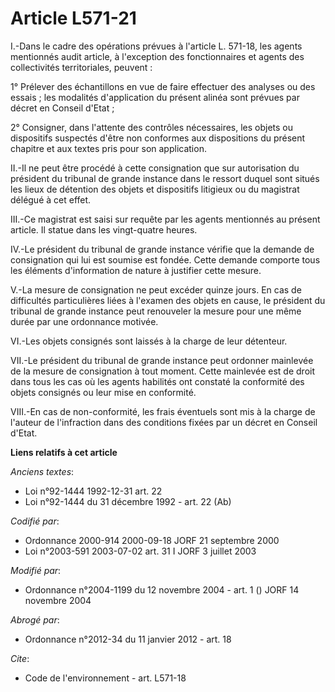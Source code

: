 # Article L571-21

I.-Dans le cadre des opérations prévues à l'article L. 571-18, les agents mentionnés audit article, à l'exception des
fonctionnaires et agents des collectivités territoriales, peuvent : 

1° Prélever des échantillons en vue de faire effectuer des analyses ou des essais ; les modalités d'application du présent
alinéa sont prévues par décret en Conseil d'Etat ; 

2° Consigner, dans l'attente des contrôles nécessaires, les objets ou dispositifs suspectés d'être non conformes aux
dispositions du présent chapitre et aux textes pris pour son application. 

II.-Il ne peut être procédé à cette consignation que sur autorisation du président du tribunal de grande instance dans le
ressort duquel sont situés les lieux de détention des objets et dispositifs litigieux ou du magistrat délégué à cet effet. 

III.-Ce magistrat est saisi sur requête par les agents mentionnés au présent article. Il statue dans les vingt-quatre
heures. 

IV.-Le président du tribunal de grande instance vérifie que la demande de consignation qui lui est soumise est fondée. Cette
demande comporte tous les éléments d'information de nature à justifier cette mesure. 

V.-La mesure de consignation ne peut excéder quinze jours. En cas de difficultés particulières liées à l'examen des objets en
cause, le président du tribunal de grande instance peut renouveler la mesure pour une même durée par une ordonnance motivée. 

VI.-Les objets consignés sont laissés à la charge de leur détenteur. 

VII.-Le président du tribunal de grande instance peut ordonner mainlevée de la mesure de consignation à tout moment. Cette
mainlevée est de droit dans tous les cas où les agents habilités ont constaté la conformité des objets consignés ou leur mise
en conformité. 

VIII.-En cas de non-conformité, les frais éventuels sont mis à la charge de l'auteur de l'infraction dans des conditions
fixées par un décret en Conseil d'Etat.

**Liens relatifs à cet article**

_Anciens textes_:

  - Loi n°92-1444 1992-12-31 art. 22
  - Loi n°92-1444 du 31 décembre 1992 - art. 22 (Ab)

_Codifié par_:

  - Ordonnance 2000-914 2000-09-18 JORF 21 septembre 2000
  - Loi n°2003-591 2003-07-02 art. 31 I JORF 3 juillet 2003

_Modifié par_:

  - Ordonnance n°2004-1199 du 12 novembre 2004 - art. 1 () JORF 14 novembre 2004

_Abrogé par_:

  - Ordonnance n°2012-34 du 11 janvier 2012 - art. 18

_Cite_:

  - Code de l'environnement - art. L571-18
